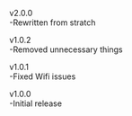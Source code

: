 v2.0.0    
-Rewritten from stratch  
  
v1.0.2  
-Removed unnecessary things  
  
v1.0.1  
-Fixed Wifi issues  
  
v1.0.0  
-Initial release
